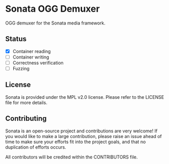 # Sonata OGG Demuxer

OGG demuxer for the Sonata media framework.

## Status

- [x] Container reading
- [ ] Container writing
- [ ] Correctness verification
- [ ] Fuzzing

## License

Sonata is provided under the MPL v2.0 license. Please refer to the LICENSE file for more details.

## Contributing

Sonata is an open-source project and contributions are very welcome! If you would like to make a large contribution, please raise an issue ahead of time to make sure your efforts fit into the project goals, and that no duplication of efforts occurs.

All contributors will be credited within the CONTRIBUTORS file.
